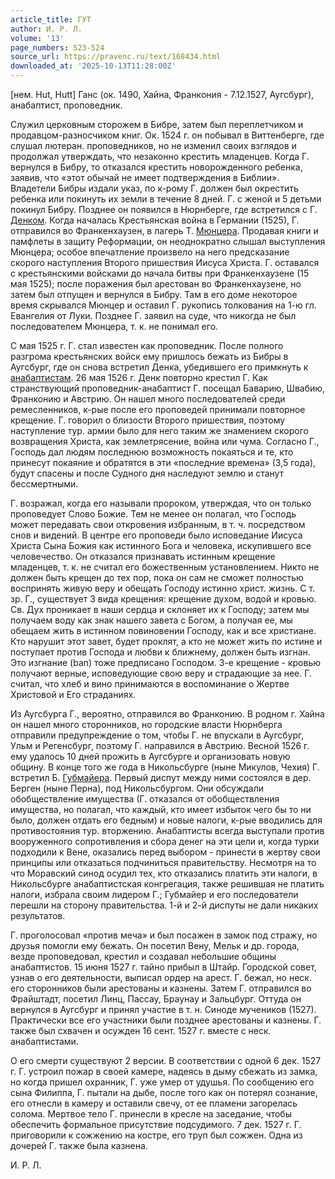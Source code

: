 ```yaml
---
article_title: ГУТ
author: И. Р. Л.
volume: '13'
page_numbers: 523-524
source_url: https://pravenc.ru/text/168434.html
downloaded_at: '2025-10-13T11:28:00Z'
---
```


[нем. Нut, Hutt] Ганс (ок. 1490, Хайна, Франкония - 7.12.1527, Аугсбург), анабаптист, проповедник.

Служил церковным сторожем в Бибре, затем был переплетчиком и продавцом-разносчиком книг. Ок. 1524 г. он побывал в Виттенберге, где слушал лютеран. проповедников, но не изменил своих взглядов и продолжал утверждать, что незаконно крестить младенцев. Когда Г. вернулся в Бибру, то отказался крестить новорожденного ребенка, заявив, что «этот обычай не имеет подтверждения в Библии». Владетели Бибры издали указ, по к-рому Г. должен был окрестить ребенка или покинуть их земли в течение 8 дней. Г. с женой и 5 детьми покинул Бибру. Позднее он появился в Нюрнберге, где встретился с Г. [Денком](https://pravenc.ru/text/Денком.html). Когда началась Крестьянская война в Германии (1525), Г. отправился во Франкенхаузен, в лагерь Т. [Мюнцера](https://pravenc.ru/text/Мюнцера.html). Продавая книги и памфлеты в защиту Реформации, он неоднократно слышал выступления Мюнцера; особое впечатление произвело на него предсказание скорого наступления Второго пришествия Иисуса Христа. Г. оставался с крестьянскими войсками до начала битвы при Франкенхаузене (15 мая 1525); после поражения был арестован во Франкенхаузене, но затем был отпущен и вернулся в Бибру. Там в его доме некоторое время скрывался Мюнцер и оставил Г. рукопись толкования на 1-ю гл. Евангелия от Луки. Позднее Г. заявил на суде, что никогда не был последователем Мюнцера, т. к. не понимал его.

С мая 1525 г. Г. стал известен как проповедник. После полного разгрома крестьянских войск ему пришлось бежать из Бибры в Аугсбург, где он снова встретил Денка, убедившего его примкнуть к [анабаптистам](https://pravenc.ru/text/анабаптистам.html). 26 мая 1526 г. Денк повторно крестил Г. Как странствующий проповедник-анабаптист Г. посещал Баварию, Швабию, Франконию и Австрию. Он нашел много последователей среди ремесленников, к-рые после его проповедей принимали повторное крещение. Г. говорил о близости Второго пришествия, поэтому наступление тур. армии было для него таким же знамением скорого возвращения Христа, как землетрясение, война или чума. Согласно Г., Господь дал людям последнюю возможность покаяться и те, кто принесут покаяние и обратятся в эти «последние времена» (3,5 года), будут спасены и после Судного дня наследуют землю и станут бессмертными.

Г. возражал, когда его называли пророком, утверждая, что он только проповедует Слово Божие. Тем не менее он полагал, что Господь может передавать свои откровения избранным, в т. ч. посредством снов и видений. В центре его проповеди было исповедание Иисуса Христа Сына Божия как истинного Бога и человека, искупившего все человечество. Он отказался признавать истинным крещение младенцев, т. к. не считал его божественным установлением. Никто не должен быть крещен до тех пор, пока он сам не сможет полностью воспринять живую веру и обещать Господу истинно христ. жизнь. С т. зр. Г., существует 3 вида крещения: крещение духом, водой и кровью. Св. Дух проникает в наши сердца и склоняет их к Господу; затем мы получаем воду как знак нашего завета с Богом, а получая ее, мы обещаем жить в истинном повиновении Господу, как и все христиане. Кто нарушит этот завет, будет проклят, а кто не может жить по истине и поступает против Господа и любви к ближнему, должен быть изгнан. Это изгнание (ban) тоже предписано Господом. 3-е крещение - кровью получают верные, исповедующие свою веру и страдающие за нее. Г. считал, что хлеб и вино принимаются в воспоминание о Жертве Христовой и Его страданиях.

Из Аугсбурга Г., вероятно, отправился во Франконию. В родном г. Хайна он нашел много сторонников, но городские власти Нюрнберга отправили предупреждение о том, чтобы Г. не впускали в Аугсбург, Ульм и Регенсбург, поэтому Г. направился в Австрию. Весной 1526 г. ему удалось 10 дней прожить в Аугсбурге и организовать новую общину. В конце того же года в Никольсбурге (ныне Микулов, Чехия) Г. встретил Б. [Губмайера](https://pravenc.ru/text/Губмайера.html). Первый диспут между ними состоялся в дер. Берген (ныне Перна), под Никольсбургом. Они обсуждали обобществление имущества (Г. отказался от обобществления имущества, но полагал, что каждый, кто имеет избыток чего бы то ни было, должен отдать его бедным) и новые налоги, к-рые вводились для противостояния тур. вторжению. Анабаптисты всегда выступали против вооруженного сопротивления и сбора денег на эти цели и, когда турки подходили к Вене, оказались перед выбором - принести в жертву свои принципы или отказаться подчиниться правительству. Несмотря на то что Моравский синод осудил тех, кто отказались платить эти налоги, в Никольсбурге анабаптистская конгрегация, также решившая не платить налоги, избрала своим лидером Г.; Губмайер и его последователи перешли на сторону правительства. 1-й и 2-й диспуты не дали никаких результатов.

Г. проголосовал «против меча» и был посажен в замок под стражу, но друзья помогли ему бежать. Он посетил Вену, Мельк и др. города, везде проповедовал, крестил и создавал небольшие общины анабаптистов. 15 июня 1527 г. тайно прибыл в Штайр. Городской совет, узнав о его деятельности, выписал ордер на арест. Г. бежал, но неск. его сторонников были арестованы и казнены. Затем Г. отправился во Фрайштадт, посетил Линц, Пассау, Браунау и Зальцбург. Оттуда он вернулся в Аугсбург и принял участие в т. н. Синоде мучеников (1527). Практически все его участники были позднее арестованы и казнены. Г. также был схвачен и осужден 16 сент. 1527 г. вместе с неск. анабаптистами.

О его смерти существуют 2 версии. В соответствии с одной 6 дек. 1527 г. Г. устроил пожар в своей камере, надеясь в дыму сбежать из замка, но когда пришел охранник, Г. уже умер от удушья. По сообщению его сына Филиппа, Г. пытали на дыбе, после того как он потерял сознание, его отнесли в камеру и оставили свечу, от ее пламени загорелась солома. Мертвое тело Г. принесли в кресле на заседание, чтобы обеспечить формальное присутствие подсудимого. 7 дек. 1527 г. Г. приговорили к сожжению на костре, его труп был сожжен. Одна из дочерей Г. также была казнена.

И. Р. Л.
